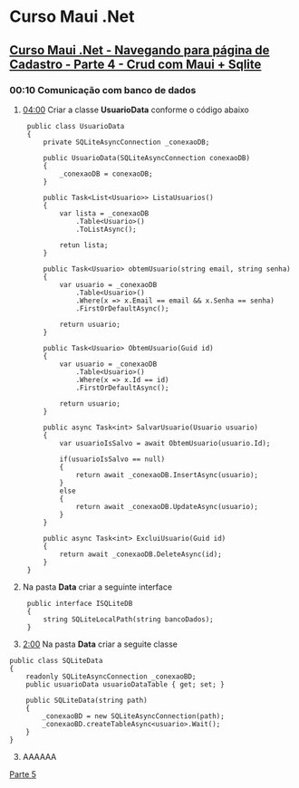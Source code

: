 # Curso Maui .Net

## [Curso Maui .Net - Navegando para página de Cadastro - Parte 4 - Crud com Maui + Sqlite](https://youtu.be/Sj0Ew5hiERs?si=ZDAz2cZQxDjVgBdY)

### 00:10 Comunicação com banco de dados

1. [04:00](https://youtu.be/Sj0Ew5hiERs?t=243) Criar a classe **UsuarioData** conforme o código abaixo
   
   ```
    public class UsuarioData
    {
        private SQLiteAsyncConnection _conexaoDB;

        public UsuarioData(SQLiteAsyncConnection conexaoDB)
        {
            _conexaoDB = conexaoDB;
        }

        public Task<List<Usuario>> ListaUsuarios()
        {
            var lista = _conexaoDB
                .Table<Usuario>()
                .ToListAsync();

            retun lista;                
        }

        public Task<Usuario> obtemUsuario(string email, string senha)
        {
            var usuario = _conexaoDB
                .Table<Usuario>()
                .Where(x => x.Email == email && x.Senha == senha)
                .FirstOrDefaultAsync();

            return usuario;
        }

        public Task<Usuario> ObtemUsuario(Guid id)
        {
            var usuario = _conexaoDB
                .Table<Usuario>()
                .Where(x => x.Id == id)
                .FirstOrDefaultAsync();

            return usuario;
        }

        public async Task<int> SalvarUsuario(Usuario usuario)
        {
            var usuarioIsSalvo = await ObtemUsuario(usuario.Id);

            if(usuarioIsSalvo == null)
            {
                return await _conexaoDB.InsertAsync(usuario);
            }
            else
            {
                return await _conexaoDB.UpdateAsync(usuario);
            }
        }

        public async Task<int> ExcluiUsuario(Guid id)
        {
            return await _conexaoDB.DeleteAsync(id);
        }
    }
   ```
   
2. Na pasta **Data** criar a seguinte interface
   
   ```
    public interface ISQLiteDB
    {
        string SQLiteLocalPath(string bancoDados);
    }
   ```

3. [2:00](https://youtu.be/Sj0Ew5hiERs?t=119) Na pasta **Data** criar a seguite classe

```
public class SQLiteData
{
    readonly SQLiteAsyncConnection _conexaoBD;
    public usuarioData usuarioDataTable { get; set; }

    public SQLiteData(string path)
    {
        _conexaoBD = new SQLiteAsyncConnection(path);
        _conexaoBD.createTableAsync<usuario>.Wait();
    }
}
```

3. AAAAAA

[Parte 5](curso-maui-net-p4.md)

<!--
# Curso Maui .Net
## Curso Maui .Net - Navegando para página de Cadastro - Parte 4 - Crud com Maui + Sqlite
### 00:10 Comunicação com banco de dados
#### Criar a classe UsuarioData
##### ExcluiUsuario(Guid id)
-->